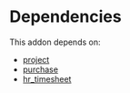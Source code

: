 # Dependencies

This addon depends on:

- [project](https://github.com/bringout/oca-ocb-project/tree/0112fcb0c9766c2d5bf735c19a409b3524c53336/odoo-bringout-oca-ocb-project)
- [purchase](https://github.com/bringout/oca-ocb-core/tree/9d67cf00c06114fd0d5a87a06a485b3dabf57e2b/odoo-bringout-oca-ocb-purchase)
- [hr_timesheet](https://github.com/bringout/oca-ocb-hr/tree/7fb3fb6283239c624dcbacc56df725f7a52d28aa/odoo-bringout-oca-ocb-hr_timesheet)
